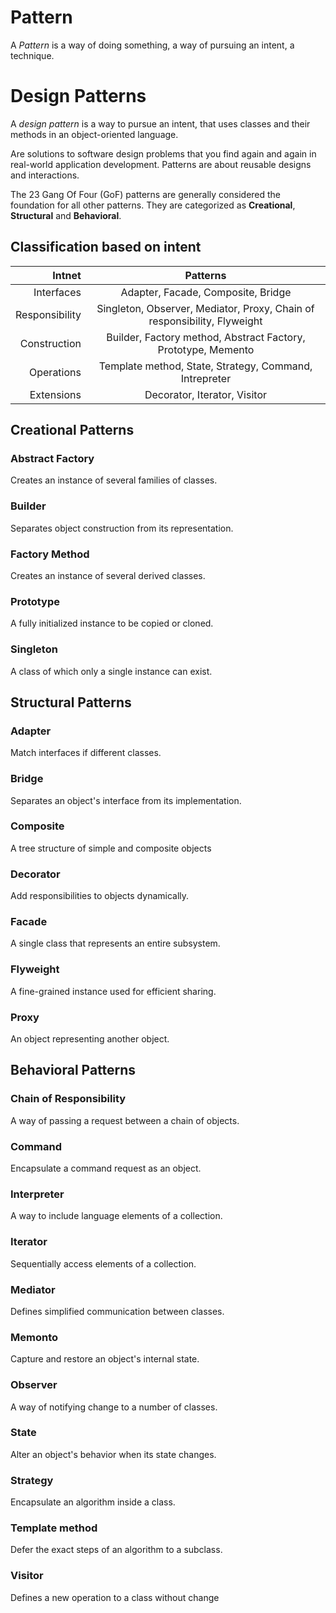 # Pattern

A _Pattern_ is a way of doing something, a way of pursuing an intent, a technique.

# Design Patterns

A _design pattern_ is a way to pursue an intent, that uses classes and their methods in an object-oriented language.

Are solutions to software design problems that you find again and again in real-world application development. Patterns are about reusable designs and interactions.

The 23 Gang Of Four (GoF) patterns are generally considered the foundation for all other patterns. They are categorized as __Creational__, __Structural__ and __Behavioral__.

## Classification based on intent

| Intnet            |  Patterns                                                                 |
|------------------:| :-----------------------------------------------------------------------: |
| Interfaces        | Adapter, Facade, Composite, Bridge                                        |
| Responsibility    | Singleton, Observer, Mediator, Proxy, Chain of responsibility, Flyweight  |
| Construction      | Builder, Factory method, Abstract Factory, Prototype, Memento             |
| Operations        | Template method, State, Strategy, Command, Intrepreter                    |
| Extensions        | Decorator, Iterator, Visitor                                              |                       


## Creational Patterns

### Abstract Factory

Creates an instance of several families of classes.

### Builder

Separates object construction from its representation.

### Factory Method

Creates an instance of several derived classes.

### Prototype

A fully initialized instance to be copied or cloned.

### Singleton

A class of which only a single instance can exist.

## Structural Patterns

### Adapter

Match interfaces if different classes.

### Bridge

Separates an object's interface from its implementation.

### Composite

A tree structure of simple and composite objects

### Decorator

Add responsibilities to objects dynamically.

### Facade

A single class that represents an entire subsystem.

### Flyweight

A fine-grained instance used for efficient sharing.

### Proxy

An object representing another object.

## Behavioral Patterns

### Chain of Responsibility

A way of passing a request between a chain of objects.

### Command

Encapsulate a command request as an object.

### Interpreter

A way to include language elements of a collection.

### Iterator

Sequentially access elements of a collection.

### Mediator

Defines simplified communication between classes.

### Memonto

Capture and restore an object's internal state.

### Observer

A way of notifying change to a number of classes.

### State

Alter an object's behavior when its state changes.

### Strategy

Encapsulate an algorithm inside a class.

### Template method

Defer the exact steps of an algorithm to a subclass.

### Visitor

Defines a new operation to a class without change